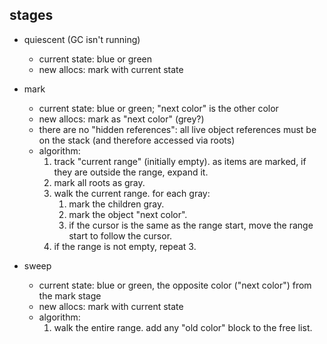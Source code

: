 

## stages

- quiescent (GC isn't running)
    - current state: blue or green
    - new allocs: mark with current state

- mark
    - current state: blue or green; "next color" is the other color
    - new allocs: mark as "next color" (grey?)
    - there are no "hidden references": all live object references must be on the stack (and therefore accessed via roots)
    - algorithm:
        1. track "current range" (initially empty). as items are marked, if they are outside the range, expand it.
        2. mark all roots as gray.
        3. walk the current range. for each gray:
            1. mark the children gray.
            2. mark the object "next color".
            3. if the cursor is the same as the range start, move the range start to follow the cursor.
        4. if the range is not empty, repeat 3.

- sweep
    - current state: blue or green, the opposite color ("next color") from the mark stage
    - new allocs: mark with current state
    - algorithm:
        1. walk the entire range. add any "old color" block to the free list.
